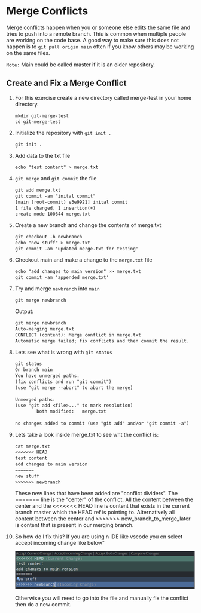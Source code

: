 # Merge Conflicts

Merge conflicts happen when you or someone else edits the same file and tries to push into a remote branch. This is common when multiple people are working on the code base. A good way to make sure this does not happen is to `git pull origin main` often if you know others may be working on the same files.

`Note:` Main could be called master if it is an older repository.

## Create and Fix a Merge Conflict

1. For this exercise create a new directory called merge-test in your home directory.

    ```shell
    mkdir git-merge-test
    cd git-merge-test
    ```

2. Initialize the repository with `git init .`

    ```shell
    git init .
    ```

3. Add data to the txt file

    ```shell
    echo "test content" > merge.txt
    ```

4. `git merge` and `git commit` the file

    ```shell
    git add merge.txt
    git commit -am "inital commit"
    [main (root-commit) e3e9921] inital commit
    1 file changed, 1 insertion(+)
    create mode 100644 merge.txt
    ```

5. Create a new branch and change the contents of merge.txt

    ```shell
    git checkout -b newbranch
    echo "new stuff" > merge.txt
    git commit -am 'updated merge.txt for testing'
    ```

6. Checkout main and make a change to the `merge.txt` file

    ```shell
    echo "add changes to main version" >> merge.txt
    git commit -am 'appended merge.txt'
    ```

7. Try and merge `newbranch` into `main`

    ```shell
    git merge newbranch
    ```

    Output:

    ```shell
    git merge newbranch
    Auto-merging merge.txt
    CONFLICT (content): Merge conflict in merge.txt
    Automatic merge failed; fix conflicts and then commit the result.
    ```

8. Lets see what is wrong with `git status`

    ```shell
    git status
    On branch main
    You have unmerged paths.
    (fix conflicts and run "git commit")
    (use "git merge --abort" to abort the merge)

    Unmerged paths:
    (use "git add <file>..." to mark resolution)
            both modified:   merge.txt

    no changes added to commit (use "git add" and/or "git commit -a")
    ```

9. Lets take a look inside merge.txt to see wht the conflict is:

    ```shell
    cat merge.txt
    <<<<<<< HEAD
    test content
    add changes to main version
    =======
    new stuff
    >>>>>>> newbranch
    ```

    These new lines that have been added are "conflict dividers". The ======= line is the "center" of the conflict. All the content between the center and the <<<<<<< HEAD line is content that exists in the current branch master which the HEAD ref is pointing to. Alternatively all content between the center and >>>>>>> new_branch_to_merge_later is content that is present in our merging branch.

10. So how do I fix this? If you are using n IDE like vscode you cn select accept incoming change like below"

    ![mergeconflict](images/mergeconflict.png)

    Otherwise you will need to go into the file and manually fix the conflict then do a new commit.
